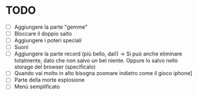 # TODO
- [ ] Aggiungere la parte "gemme"
- [ ] Bloccare il doppio salto
- [ ] Aggiungere i poteri speciali
- [ ] Suoni
- [ ] Aggiungere la parte record (più bello, dai!) -> Si può anche eliminare totalmente, 
      dato che non salvo un bel niente. Oppure lo salvo nello storage del browser (specificalo)
- [ ] Quando vai molto in alto bisogna zoomare indietro come il gioco iphone]
- [ ] Parte della morte esplosione
- [ ] Menù semplificato